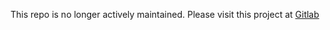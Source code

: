 This repo is no longer actively maintained. Please visit this project at [Gitlab](https://gitlab.com/smo1/computer-chronicles-revisited)
